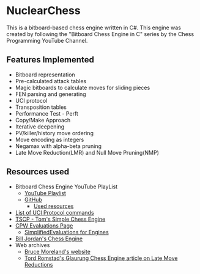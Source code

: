 # NuclearChess
This is a bitboard-based chess engine written in C#. This engine was created by following the "Bitboard Chess Engine in C" series by the Chess Programming YouTube Channel.

## Features Implemented
- Bitboard representation
- Pre-calculated attack tables
- Magic bitboards to calculate moves for sliding pieces
- FEN parsing and generating
- UCI protocol
- Transposition tables
- Performance Test - Perft
- Copy/Make Approach
- Iterative deepening
- PV/killer/history move ordering
- Move encoding as integers
- Negamax with alpha-beta pruning
- Late Move Reduction(LMR) and Null Move Pruning(NMP)

## Resources used
- Bitboard Chess Engine YouTube PlayList
	- [YouTube Playlist](https://www.youtube.com/playlist?list=PLmN0neTso3Jxh8ZIylk74JpwfiWNI76Cs) 
	- [GitHub](https://github.com/maksimKorzh/chess_programming/tree/master/src/bbc)
		- [Used resources](https://github.com/maksimKorzh/chess_programming/tree/master/resources)
- [List of UCI Protocol commands](https://gist.github.com/aliostad/f4470274f39d29b788c1b09519e67372)
- [TSCP - Tom's Simple Chess Engine](https://github.com/terredeciels/TSCP)
- [CPW Evaluations Page](https://www.chessprogramming.org/Evaluation)
	- [SimplifiedEvaluations for Engines](https://www.chessprogramming.org/Simplified_Evaluation_Function)
- [Bill Jordan's Chess Engine](https://github.com/billjordanchess/Bitboard-Chess)
- Web archives
	- [Bruce Moreland's website](https://web.archive.org/web/20030802112417/http://www.brucemo.com/compchess/programming/index.htm)
	- [Tord Romstad's Glaurung Chess Engine article on Late Move Reductions](https://web.archive.org/web/20150212051846/http://www.glaurungchess.com/lmr.html)
